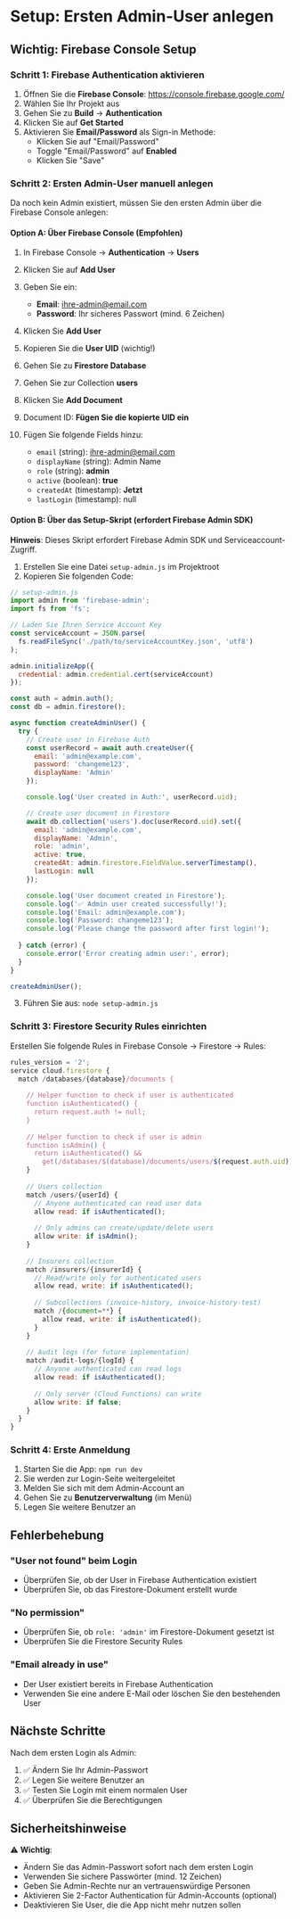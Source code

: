 # Setup: Ersten Admin-User anlegen

## Wichtig: Firebase Console Setup

### Schritt 1: Firebase Authentication aktivieren

1. Öffnen Sie die **Firebase Console**: https://console.firebase.google.com/
2. Wählen Sie Ihr Projekt aus
3. Gehen Sie zu **Build** → **Authentication**
4. Klicken Sie auf **Get Started**
5. Aktivieren Sie **Email/Password** als Sign-in Methode:
   - Klicken Sie auf "Email/Password"
   - Toggle "Email/Password" auf **Enabled**
   - Klicken Sie "Save"

### Schritt 2: Ersten Admin-User manuell anlegen

Da noch kein Admin existiert, müssen Sie den ersten Admin über die Firebase Console anlegen:

#### Option A: Über Firebase Console (Empfohlen)

1. In Firebase Console → **Authentication** → **Users**
2. Klicken Sie auf **Add User**
3. Geben Sie ein:
   - **Email**: ihre-admin@email.com
   - **Password**: Ihr sicheres Passwort (mind. 6 Zeichen)
4. Klicken Sie **Add User**
5. Kopieren Sie die **User UID** (wichtig!)

6. Gehen Sie zu **Firestore Database**
7. Gehen Sie zur Collection **users**
8. Klicken Sie **Add Document**
9. Document ID: **Fügen Sie die kopierte UID ein**
10. Fügen Sie folgende Fields hinzu:
    - `email` (string): ihre-admin@email.com
    - `displayName` (string): Admin Name
    - `role` (string): **admin**
    - `active` (boolean): **true**
    - `createdAt` (timestamp): **Jetzt**
    - `lastLogin` (timestamp): null

#### Option B: Über das Setup-Skript (erfordert Firebase Admin SDK)

**Hinweis**: Dieses Skript erfordert Firebase Admin SDK und Serviceaccount-Zugriff.

1. Erstellen Sie eine Datei `setup-admin.js` im Projektroot
2. Kopieren Sie folgenden Code:

```javascript
// setup-admin.js
import admin from 'firebase-admin';
import fs from 'fs';

// Laden Sie Ihren Service Account Key
const serviceAccount = JSON.parse(
  fs.readFileSync('./path/to/serviceAccountKey.json', 'utf8')
);

admin.initializeApp({
  credential: admin.credential.cert(serviceAccount)
});

const auth = admin.auth();
const db = admin.firestore();

async function createAdminUser() {
  try {
    // Create user in Firebase Auth
    const userRecord = await auth.createUser({
      email: 'admin@example.com',
      password: 'changeme123',
      displayName: 'Admin'
    });

    console.log('User created in Auth:', userRecord.uid);

    // Create user document in Firestore
    await db.collection('users').doc(userRecord.uid).set({
      email: 'admin@example.com',
      displayName: 'Admin',
      role: 'admin',
      active: true,
      createdAt: admin.firestore.FieldValue.serverTimestamp(),
      lastLogin: null
    });

    console.log('User document created in Firestore');
    console.log('✅ Admin user created successfully!');
    console.log('Email: admin@example.com');
    console.log('Password: changeme123');
    console.log('Please change the password after first login!');
    
  } catch (error) {
    console.error('Error creating admin user:', error);
  }
}

createAdminUser();
```

3. Führen Sie aus: `node setup-admin.js`

### Schritt 3: Firestore Security Rules einrichten

Erstellen Sie folgende Rules in Firebase Console → Firestore → Rules:

```javascript
rules_version = '2';
service cloud.firestore {
  match /databases/{database}/documents {
    
    // Helper function to check if user is authenticated
    function isAuthenticated() {
      return request.auth != null;
    }
    
    // Helper function to check if user is admin
    function isAdmin() {
      return isAuthenticated() && 
        get(/databases/$(database)/documents/users/$(request.auth.uid)).data.role == 'admin';
    }
    
    // Users collection
    match /users/{userId} {
      // Anyone authenticated can read user data
      allow read: if isAuthenticated();
      
      // Only admins can create/update/delete users
      allow write: if isAdmin();
    }
    
    // Insurers collection
    match /insurers/{insurerId} {
      // Read/write only for authenticated users
      allow read, write: if isAuthenticated();
      
      // Subcollections (invoice-history, invoice-history-test)
      match /{document=**} {
        allow read, write: if isAuthenticated();
      }
    }
    
    // Audit logs (for future implementation)
    match /audit-logs/{logId} {
      // Anyone authenticated can read logs
      allow read: if isAuthenticated();
      
      // Only server (Cloud Functions) can write
      allow write: if false;
    }
  }
}
```

### Schritt 4: Erste Anmeldung

1. Starten Sie die App: `npm run dev`
2. Sie werden zur Login-Seite weitergeleitet
3. Melden Sie sich mit dem Admin-Account an
4. Gehen Sie zu **Benutzerverwaltung** (im Menü)
5. Legen Sie weitere Benutzer an

## Fehlerbehebung

### "User not found" beim Login
- Überprüfen Sie, ob der User in Firebase Authentication existiert
- Überprüfen Sie, ob das Firestore-Dokument erstellt wurde

### "No permission"
- Überprüfen Sie, ob `role: 'admin'` im Firestore-Dokument gesetzt ist
- Überprüfen Sie die Firestore Security Rules

### "Email already in use"
- Der User existiert bereits in Firebase Authentication
- Verwenden Sie eine andere E-Mail oder löschen Sie den bestehenden User

## Nächste Schritte

Nach dem ersten Login als Admin:

1. ✅ Ändern Sie Ihr Admin-Passwort
2. ✅ Legen Sie weitere Benutzer an
3. ✅ Testen Sie Login mit einem normalen User
4. ✅ Überprüfen Sie die Berechtigungen

## Sicherheitshinweise

⚠️ **Wichtig**:
- Ändern Sie das Admin-Passwort sofort nach dem ersten Login
- Verwenden Sie sichere Passwörter (mind. 12 Zeichen)
- Geben Sie Admin-Rechte nur an vertrauenswürdige Personen
- Aktivieren Sie 2-Factor Authentication für Admin-Accounts (optional)
- Deaktivieren Sie User, die die App nicht mehr nutzen sollen
